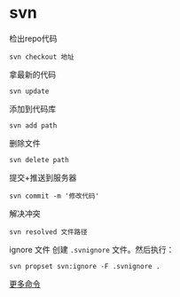 # svn
检出repo代码
```
svn checkout 地址
```

拿最新的代码
```
svn update
```

添加到代码库
```
svn add path
```

删除文件
```
svn delete path
```

提交+推送到服务器
```
svn commit -m '修改代码'
```

解决冲突
```
svn resolved 文件路径
```

ignore 文件
创建 `.svnignore` 文件。然后执行：

```
svn propset svn:ignore -F .svnignore .
```


[更多命令](https://tortoisesvn.net/docs/nightly/TortoiseSVN_en/tsvn-cli-main.html)

